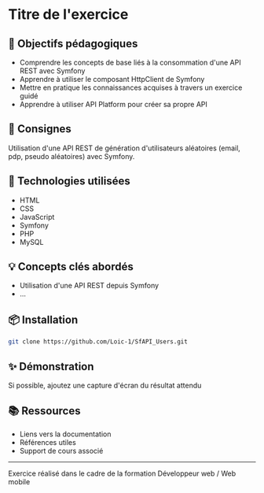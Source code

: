# Titre de l'exercice

## 🎯 Objectifs pédagogiques
- Comprendre les concepts de base liés à la consommation d'une API REST avec Symfony
- Apprendre à utiliser le composant HttpClient de Symfony
- Mettre en pratique les connaissances acquises à travers un exercice guidé
- Apprendre à utiliser API Platform pour créer sa propre API


## 📝 Consignes
Utilisation d'une API REST de génération d'utilisateurs aléatoires (email, pdp, pseudo aléatoires) avec Symfony.

## 🔧 Technologies utilisées
- HTML
- CSS
- JavaScript
- Symfony
- PHP
- MySQL

## 💡 Concepts clés abordés
- Utilisation d'une API REST depuis Symfony
- ...

## 📦 Installation
```bash
git clone https://github.com/Loic-1/SfAPI_Users.git
```

## ✨ Démonstration
Si possible, ajoutez une capture d'écran du résultat attendu

## 📚 Ressources
- Liens vers la documentation
- Références utiles
- Support de cours associé

---
Exercice réalisé dans le cadre de la formation Développeur web / Web mobile
